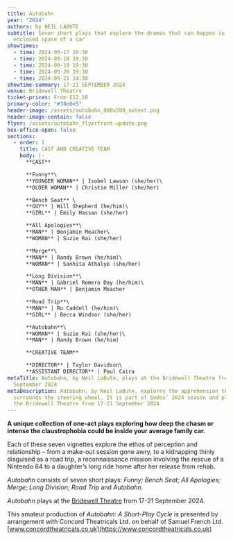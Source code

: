 ```yaml
---
title: Autobahn
year: "2024"
authors: by NEIL LABUTE
subtitle: Seven short plays that explore the dramas that can happen in the
  enclosed space of a car
showtimes:
  - time: 2024-09-17 19:30
  - time: 2024-09-18 19:30
  - time: 2024-09-19 19:30
  - time: 2024-09-20 19:30
  - time: 2024-09-21 14:30
showtime-summary: 17-21 SEPTEMBER 2024
venue: Bridewell Theatre
ticket-prices: From £12.50
primary-color: "#38e0e5"
header-image: /assets/autobahn_800x500_notext.png
header-image-contain: false
flyer: /assets/autobahn_flyerfront-update.png
box-office-open: false
sections:
  - order: 1
    title: CAST AND CREATIVE TEAM
    body: |-
      **CAST**

      **Funny**\
      **YOUNGER WOMAN** | Isobel Lawson (she/her)\
      **OLDER WOMAN** | Christie Miller (she/her)

      **Bench Seat** \
      **GUY** | Will Shepherd (he/him)\
      **GIRL** | Emily Hassan (she/her)

      **All Apologies**\
      **MAN** | Benjamin Meacher\
      **WOMAN** | Suzie Rai (she/her)

      **Merge**\
      **MAN** | Randy Brown (he/him)\
      **WOMAN** | Sanhita Athalye (she/her)

      **Long Division**\
      **MAN** | Gabriel Romero Day (he/him)\
      **OTHER MAN** | Benjamin Meacher

      **Road Trip**\
      **MAN** | Ru Caddell (he/him)\
      **GIRL** | Becca Windsor (she/her)

      **Autobahn**\
      **WOMAN** | Suzie Rai (she/her)\
      **MAN** | Randy Brown (he/him)

      **CREATIVE TEAM**

      **D﻿IRECTOR** | Taylor Davidson\
      **ASSISTANT DIRECTOR** | Paul Caira
metaTitle: Autobahn, by Neil LaBute, plays at the Bridewell Theatre from 17-21
  September 2024
metaDescription: Autobahn, by Neil LaBute, explores the apprehension that
  surrounds the steering wheel. It is part of Sedos’ 2024 season and plays at
  the Bridewell Theatre from 17-21 September 2024
---
```

**A﻿ unique collection of one-act plays exploring how deep the chasm or intense the claustrophobia could be inside your average family car.**

Each of these seven vignettes explore the ethos of perception and relationship – from a make-out session gone awry, to a kidnapping thinly disguised as a road trip, a reconnaissance mission involving the rescue of a Nintendo 64 to a daughter’s long ride home after her release from rehab.

*Autobahn* consists of seven short plays: *Funny; Bench Seat; All Apologies; Merge; Long Division; Road Trip* and *Autobahn.*

*Autobahn* plays at the [Bridewell Theatre](https://www.sedos.co.uk/venues/bridewell) from 17-21 September 2024.

This amateur production of *Autobahn: A Short-Play Cycle* is presented by arrangement with Concord Theatricals Ltd. on behalf of Samuel French Ltd. [www.concordtheatricals.co.uk](https://www.concordtheatricals.co.uk)

[](https://www.concordtheatricals.co.uk)
